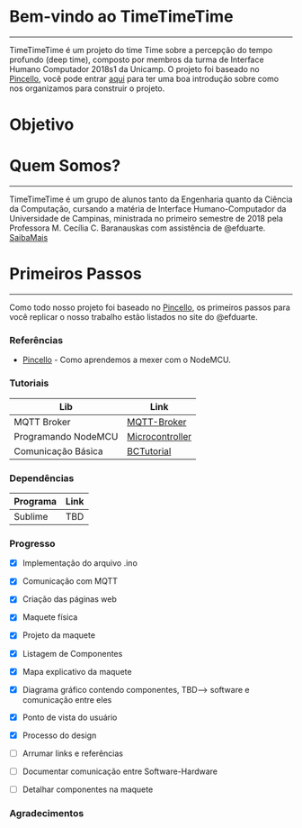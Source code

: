 # Bem-vindo ao TimeTimeTime
---
TimeTimeTime é um projeto do time Time sobre a percepção do tempo profundo (deep time), composto por membros da turma de Interface Humano Computador 2018s1 da Unicamp. O projeto foi baseado no [Pincello], você pode entrar [aqui] para ter uma boa introdução sobre como nos organizamos para construir o projeto.

# Objetivo

# Quem Somos?
---
TimeTimeTime é um grupo de alunos tanto da Engenharia quanto da Ciência da Computação, cursando a matéria de Interface Humano-Computador da Universidade de Campinas, ministrada no primeiro semestre de 2018 pela Professora M. Cecília C. Baranauskas com assistência de @efduarte. [SaibaMais]

# Primeiros Passos
---
Como todo nosso projeto foi baseado no [Pincello], os primeiros passos para você replicar o nosso trabalho estão listados no site do @efduarte.

### Referências
* [Pincello] - Como aprendemos a mexer com o NodeMCU.

### Tutoriais

| Lib | Link |
| ------ | ------ |
| MQTT Broker | [MQTT-Broker] |
| Programando NodeMCU | [Microcontroller] |
| Comunicação Básica | [BCTutorial] |

### Dependências

Programa | Link
------ | ------
Sublime | TBD

### Progresso
- [x] Implementação do arquivo .ino
- [x] Comunicação com MQTT
- [x] Criação das páginas web
- [x] Maquete física
- [x] Projeto da maquete
- [x] Listagem de Componentes
- [x] Mapa explicativo da maquete
- [x] Diagrama gráfico contendo componentes, TBD--> software e comunicação entre eles
- [x] Ponto de vista do usuário
- [x] Processo do design
- [ ] Arrumar links e referências
- [ ] Documentar comunicação entre Software-Hardware
- [ ] Detalhar componentes na maquete



### Agradecimentos



[//]: # (Referências)

   [SaibaMais]: <https://andreycampassi.github.io/timetimetime/sobre>
   [Pincello]: <https://efduarte.github.io/pincello/>
   [aqui]: <https://efduarte.github.io/pincello/>
   [Sublime]: <https://www.sublimetext.com/>
   [MQTT-Broker]: <https://efduarte.github.io/pincello/#/fs-how-to-configure-the-mqtt-broker>
   [Microcontroller]:<https://efduarte.github.io/pincello/#/fs-how-to-program-the-microcontroller>
   [BCTutorial]: <https://efduarte.github.io/pincello/#/fs-basic-communication-tutorial>

